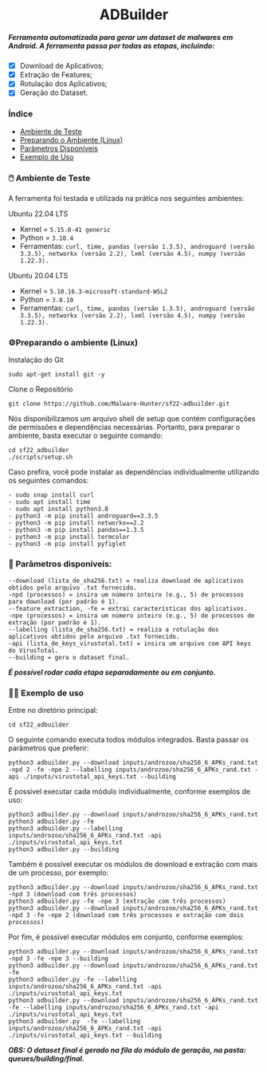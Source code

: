 <h1 align="center"> ADBuilder </h1>
<h5 align="left"> Ferramenta automatizada para gerar um dataset de malwares em Android. A ferramenta passa por todas as etapas, incluindo: </h5>


- [x] Download de Aplicativos;
- [x] Extração de Features;
- [x] Rotulação dos Aplicativos;
- [x] Geração do Dataset.

[//]: # (ADBuilder: implementação completa e totalmente integrada da ferramenta. Todas as etapas e "firulas" devem estar incorporadas na ferramenta.)

[//]: # ()
[//]: # (### Ideias para a ferramenta)

[//]: # ()
[//]: # (1&#41; ser capaz de executar as etapas &#40;todas ou individualmente&#41; do processo de construção de um *dataset*:)

[//]: # (    -   Download do APK;)

[//]: # (    -   Extração de características &#40;+ Tratamento e validação das mesmas&#41;;)

[//]: # (    -   Rotulação dos APKs;)

[//]: # (    -   Construção do *dataset* &#40;+ Sanitização do *dataset*&#41;;)

[//]: # ()
[//]: # (2&#41; ser capaz de gerar arquivos de saída:)

[//]: # (    -   logs &#40;i.e., arquivos de texto&#41; contendo informações sobre o processamento, como:)

[//]: # (        -   tempo de download dos APKs;)

[//]: # (        -   tempo de extração dos APKs;)

[//]: # (        -   uso de CPU;)

[//]: # (        -   consumo de memória RAM;)

[//]: # (    -   um arquivo JSON para cada APK contendo os resultados da análise do VirusTotal;)

[//]: # (    -   um arquivo de texto para cada APK contendo chamadas de API &#40;extração crua&#41;;)

[//]: # (    -   um arquivo CSV para cada APK contendo todas as características;)

[//]: # (    -   um arquivo CSV para cada APK contendo os dados tratados e adequados para integrar ao *dataset* final;)

[//]: # (    -   o *dataset* final &#40;i.e., resultado final da ferramenta que contém a união de todos os CSVs de APKs&#41;;)

[//]: # ()
[//]: # (3&#41; ser capaz de oferecer opções de especificação para o usuário.)

[//]: # ()
[//]: # (4&#41; ser capaz de automatizar todo o processo de construção de um *dataset*.)

[//]: # ()
[//]: # (5&#41; possuir uma estrutura flexível para ser capaz de integrar mais funcionalidades, posteriormente.)
### Índice

* [Ambiente de Teste](#ambiente-de-teste)
* [Preparando o Ambiente (Linux)](#preparando-o-ambiente)
* [Parâmetros Disponíveis](#parametros-disponiveis)
* [Exemplo de Uso](#exemplo-de-uso)

<div id="ambiente-de-teste"/>

### 🖱️ Ambiente de Teste 

A ferramenta foi testada e utilizada na prática nos seguintes ambientes:

Ubuntu 22.04 LTS
* Kernel = ``` 5.15.0-41 generic ```
* Python = ``` 3.10.4 ```
* Ferramentas: ``` curl, time, pandas (versão 1.3.5), androguard (versão 3.3.5), networkx (versão 2.2), lxml (versão 4.5), numpy (versão 1.22.3). ```

Ubuntu 20.04 LTS
* Kernel = ``` 5.10.16.3-microsoft-standard-WSL2 ```
* Python = ``` 3.8.10 ```
* Ferramentas: ``` curl, time, pandas (versão 1.3.5), androguard (versão 3.3.5), networkx (versão 2.2), lxml (versão 4.5), numpy (versão 1.22.3). ```

<div id="preparando-o-ambiente"/>

### ⚙️Preparando o ambiente (Linux)
Instalação do Git
```
sudo apt-get install git -y
```
Clone o Repositório
```
git clone https://github.com/Malware-Hunter/sf22-adbuilder.git
```
Nós disponibilizamos um arquivo shell de setup que contém configurações de permissões e dependências necessárias. Portanto, para preparar o ambiente, basta executar o seguinte comando:
```
cd sf22_adbuilder
./scripts/setup.sh
```
Caso prefira, você pode instalar as dependências individualmente utilizando os seguintes comandos:
```
- sudo snap install curl
- sudo apt install time
- sudo apt install python3.8
- python3 -m pip install androguard==3.3.5
- python3 -m pip install networkx==2.2
- python3 -m pip install pandas==1.3.5
- python3 -m pip install termcolor
- python3 -m pip install pyfiglet
```

<div id="parametros-disponiveis"/>

### 📌 Parâmetros disponíveis:


```
--download (lista_de_sha256.txt) = realiza download de aplicativos obtidos pelo arquivo .txt fornecido.
-npd (processos) = insira um número inteiro (e.g., 5) de processos para download (por padrão é 1).
--feature_extraction, -fe = extrai características dos aplicativos.
-npe (processos) = insira um número inteiro (e.g., 5) de processos de extração (por padrão é 1). 
--labelling (lista_de_sha256.txt) = realiza a rotulação dos aplicativos obtidos pelo arquivo .txt fornecido.
-api (lista_de_keys_virustotal.txt) = insira um arquivo com API keys do VirusTotal.
--building = gera o dataset final.
```

[//]: # (Os parâmetros *--download* e *--labelling* recebem uma lista.txt contendo os sha256 dos APKs que se deseja baixar e rotular, respectivamente. Estas listas podem estar em qualquer lugar.)

[//]: # ()
[//]: # (O parâmetro *-api* recebe uma lista.txt contendo as API Keys do VirusTotal. Esta lista pode estar em qualquer lugar.)

[//]: # ()
[//]: # (O parâmetro *-npd* e -*npe* recebe um número inteiro informando a quantidade de processos &#40;núcleos da máquina&#41; que serão utilizados para realizar a etapa de download e extração, respectivamente. Se não for definido esse parâmetro, o valor será setado em 1 processo, por padrão.)

***É possível rodar cada etapa separadamente ou em conjunto.***

<div id="exemplo-de-uso"/>

### 👨‍💻 Exemplo de uso
Entre no diretório principal:
```
cd sf22_adbuilder
```
O seguinte comando executa todos módulos integrados. Basta passar os parâmetros que preferir:
```
python3 adbuilder.py --download inputs/androzoo/sha256_6_APKs_rand.txt -npd 2 -fe -npe 2 --labelling inputs/androzoo/sha256_6_APKs_rand.txt -api ./inputs/virustotal_api_keys.txt --building
```
É possível executar cada módulo individualmente, conforme exemplos de uso:
```
python3 adbuilder.py --download inputs/androzoo/sha256_6_APKs_rand.txt
python3 adbuilder.py -fe
python3 adbuilder.py --labelling inputs/androzoo/sha256_6_APKs_rand.txt -api ./inputs/virustotal_api_keys.txt
python3 adbuilder.py --building
```
Também é possível executar os módulos de download e extração com mais de um processo, por exemplo:
```
python3 adbuilder.py --download inputs/androzoo/sha256_6_APKs_rand.txt -npd 3 (download com três processos)
python3 adbuilder.py -fe -npe 3 (extração com três processos)
python3 adbuilder.py --download inputs/androzoo/sha256_6_APKs_rand.txt -npd 3 -fe -npe 2 (download com três processos e extração com dois processos)

```
Por fim, é possível executar módulos em conjunto, conforme exemplos:
```
python3 adbuilder.py --download inputs/androzoo/sha256_6_APKs_rand.txt -npd 3 -fe -npe 3 --building
python3 adbuilder.py --download inputs/androzoo/sha256_6_APKs_rand.txt -fe
python3 adbuilder.py -fe --labelling inputs/androzoo/sha256_6_APKs_rand.txt -api ./inputs/virustotal_api_keys.txt
python3 adbuilder.py --download inputs/androzoo/sha256_6_APKs_rand.txt -fe --labelling inputs/androzoo/sha256_6_APKs_rand.txt -api ./inputs/virustotal_api_keys.txt
python3 adbuilder.py  -fe --labelling inputs/androzoo/sha256_6_APKs_rand.txt -api ./inputs/virustotal_api_keys.txt --building
```

***OBS: O dataset final é gerado na fila do módulo de geração, na pasta: queues/building/final.***